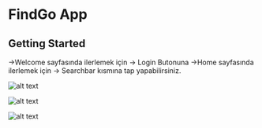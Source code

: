 # FindGo App


## Getting Started

->Welcome sayfasında ilerlemek için -> Login Butonuna
->Home sayfasında ilerlemek için -> Searchbar kısmına tap yapabilirsiniz.


![alt text](https://github.com/alper-mf/findGo_app_place_app_design/blob/main/screens/welcome_page.png)

![alt text](https://github.com/alper-mf/findGo_app_place_app_design/blob/main/screens/home_page.png)

![alt text](https://github.com/alper-mf/findGo_app_place_app_design/blob/main/screens/find_place_page.png)
